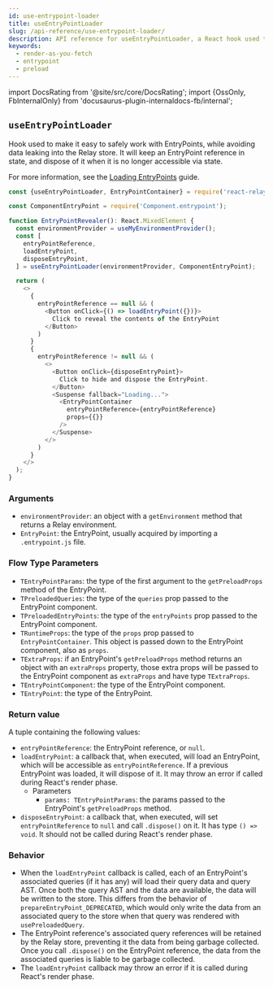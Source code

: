 ```yaml
---
id: use-entrypoint-loader
title: useEntryPointLoader
slug: /api-reference/use-entrypoint-loader/
description: API reference for useEntryPointLoader, a React hook used to load entrypoints in response to user events
keywords:
  - render-as-you-fetch
  - entrypoint
  - preload
---
```


import DocsRating from '@site/src/core/DocsRating';
import {OssOnly, FbInternalOnly} from 'docusaurus-plugin-internaldocs-fb/internal';

## `useEntryPointLoader`

Hook used to make it easy to safely work with EntryPoints, while avoiding data leaking into the Relay store. It will keep an EntryPoint reference in state, and dispose of it when it is no longer accessible via state.

<FbInternalOnly>

For more information, see the [Loading EntryPoints](https://www.internalfb.com/intern/wiki/Relay/Guides/entry-points/#loading-entrypoints) guide.

</FbInternalOnly>

```js
const {useEntryPointLoader, EntryPointContainer} = require('react-relay');

const ComponentEntryPoint = require('Component.entrypoint');

function EntryPointRevealer(): React.MixedElement {
  const environmentProvider = useMyEnvironmentProvider();
  const [
    entryPointReference,
    loadEntryPoint,
    disposeEntryPoint,
  ] = useEntryPointLoader(environmentProvider, ComponentEntryPoint);

  return (
    <>
      {
        entryPointReference == null && (
          <Button onClick={() => loadEntryPoint({})}>
            Click to reveal the contents of the EntryPoint
          </Button>
        )
      }
      {
        entryPointReference != null && (
          <>
            <Button onClick={disposeEntryPoint}>
              Click to hide and dispose the EntryPoint.
            </Button>
            <Suspense fallback="Loading...">
              <EntryPointContainer
                entryPointReference={entryPointReference}
                props={{}}
              />
            </Suspense>
          </>
        )
      }
    </>
  );
}
```

### Arguments

* `environmentProvider`: an object with a `getEnvironment` method that returns a Relay environment.
* `EntryPoint`: the EntryPoint, usually acquired by importing a `.entrypoint.js` file.

### Flow Type Parameters

* `TEntryPointParams`: the type of the first argument to the `getPreloadProps` method of the EntryPoint.
* `TPreloadedQueries`: the type of the `queries` prop passed to the EntryPoint component.
* `TPreloadedEntryPoints`: the type of the `entryPoints` prop passed to the EntryPoint component.
* `TRuntimeProps`: the type of the `props` prop passed to `EntryPointContainer`. This object is passed down to the EntryPoint component, also as `props`.
* `TExtraProps`: if an EntryPoint's `getPreloadProps` method returns an object with an `extraProps` property, those extra props will be passed to the EntryPoint component as `extraProps` and have type `TExtraProps`.
* `TEntryPointComponent`: the type of the EntryPoint component.
* `TEntryPoint`: the type of the EntryPoint.

### Return value

A tuple containing the following values:

* `entryPointReference`: the EntryPoint reference, or `null`.
* `loadEntryPoint`: a callback that, when executed, will load an EntryPoint, which will be accessible as `entryPointReference`. If a previous EntryPoint was loaded, it will dispose of it. It may throw an error if called during React's render phase.
    * Parameters
        * `params: TEntryPointParams`: the params passed to the EntryPoint's `getPreloadProps` method.
* `disposeEntryPoint`: a callback that, when executed, will set `entryPointReference` to `null` and call `.dispose()` on it. It has type `() => void`. It should not be called during React's render phase.

### Behavior

* When the `loadEntryPoint` callback is called, each of an EntryPoint's associated queries (if it has any) will load their query data and query AST. Once both the query AST and the data are available, the data will be written to the store. This differs from the behavior of `prepareEntryPoint_DEPRECATED`, which would only write the data from an associated query to the store when that query was rendered with `usePreloadedQuery`.
* The EntryPoint reference's associated query references will be retained by the Relay store, preventing it the data from being garbage collected. Once you call `.dispose()` on the EntryPoint reference, the data from the associated queries is liable to be garbage collected.
* The `loadEntryPoint` callback may throw an error if it is called during React's render phase.


<DocsRating />
